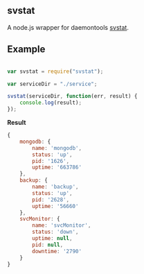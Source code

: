 ## svstat

A node.js wrapper for daemontools [svstat](http://cr.yp.to/daemontools/svstat.html).

## Example

```javascript

var svstat = require("svstat");

var serviceDir = "./service";

svstat(serviceDir, function(err, result) {
    console.log(result);
});
```

__Result__

```javascript
{
    mongodb: {
        name: 'mongodb',
        status: 'up',
        pid: '1626',
        uptime: '663786'
    },
    backup: {
        name: 'backup',
        status: 'up',
        pid: '2628',
        uptime: '56660'
    },
    svcMonitor: {
        name: 'svcMonitor',
        status: 'down',
        uptime: null,
        pid: null,
        downtime: '2790'
    }
}
```